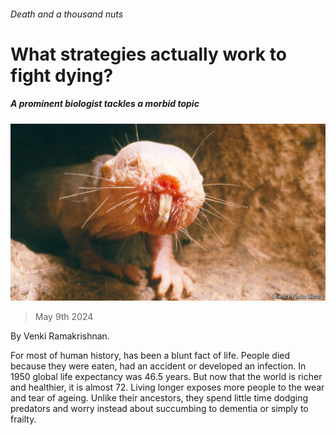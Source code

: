 ###### Death and a thousand nuts

# What strategies actually work to fight dying? 

##### A prominent biologist tackles a morbid topic 

![image](images/20240511_CUP003.jpg) 

> May 9th 2024 

By Venki Ramakrishnan. 

For most of human history,  has been a blunt fact of life. People died because they were eaten, had an accident or developed an infection. In 1950 global life expectancy was 46.5 years. But now that the world is richer and healthier, it is almost 72. Living longer exposes more people to the wear and tear of ageing. Unlike their ancestors, they spend little time dodging predators and worry instead about succumbing to dementia or simply to frailty. 

